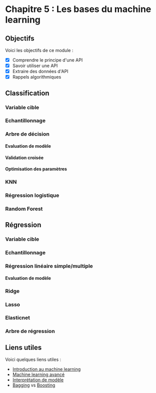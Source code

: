 # Chapitre 5 : Les bases du machine learning

## Objectifs

Voici les objectifs de ce module :
- [x] Comprendre le principe d'une API
- [x] Savoir utiliser une API
- [x] Extraire des données d'API
- [x] Rappels algorithmiques

## Classification

### Variable cible

### Echantillonnage
### Arbre de décision
#### Evaluation de modèle
#### Validation croisée
#### Optimisation des paramètres
### KNN
### Régression logistique
### Random Forest

## Régression
### Variable cible
### Echantillonnage
### Régression linéaire simple/multiple
#### Evaluation de modèle
### Ridge
### Lasso
### Elasticnet
### Arbre de régression

## Liens utiles

Voici quelques liens utiles :

- [Introduction au machine learning](https://www.kaggle.com/learn/intro-to-machine-learning)
- [Machine learning avancé](https://www.kaggle.com/learn/intermediate-machine-learning)
- [Interprétation de modèle](https://www.kaggle.com/learn/machine-learning-explainability)
- [Bagging](https://en.wikipedia.org/wiki/Bootstrap_aggregating#/media/File:Ensemble_Bagging.svg) vs [Boosting](https://en.wikipedia.org/wiki/Boosting_(machine_learning)#/media/File:Ensemble_Boosting.svg)